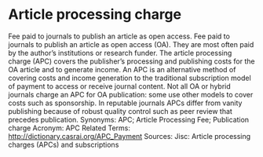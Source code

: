 # Article processing charge
Fee paid to journals to publish an article as open access.
Fee paid to journals to publish an article as open access (OA). They are most often paid by the author’s institutions or research funder. The article processing charge (APC) covers the publisher’s processing and publishing costs for the OA article and to generate income. An APC is an alternative method of covering costs and income generation to the traditional subscription model of payment to access or receive journal content. Not all OA or hybrid journals charge an APC for OA publication: some use other models to cover costs such as sponsorship. In reputable journals APCs differ from vanity publishing because of robust quality control such as peer review that precedes publication.
Synonyms: APC; Article Processing Fee; Publication charge
Acronym: APC
Related Terms: http://dictionary.casrai.org/APC_Payment
Sources: Jisc: Article processing charges (APCs) and subscriptions
